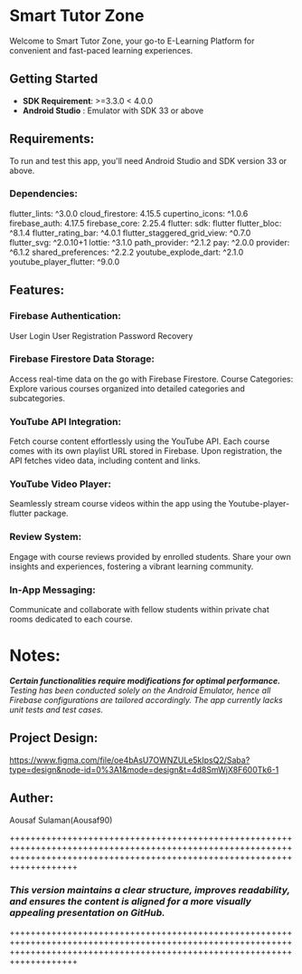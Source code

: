 # Smart Tutor Zone

Welcome to Smart Tutor Zone, your go-to E-Learning Platform for convenient and fast-paced learning experiences.

## Getting Started

- **SDK Requirement**: >=3.3.0 < 4.0.0
- **Android Studio** : Emulator with SDK 33 or above

## Requirements:
To run and test this app, you'll need Android Studio and SDK version 33 or above.

### Dependencies:
  flutter_lints: ^3.0.0
  cloud_firestore: 4.15.5
  cupertino_icons: ^1.0.6
  firebase_auth: 4.17.5
  firebase_core: 2.25.4
  flutter:
    sdk: flutter
  flutter_bloc: ^8.1.4
  flutter_rating_bar: ^4.0.1
  flutter_staggered_grid_view: ^0.7.0
  flutter_svg: ^2.0.10+1
  lottie: ^3.1.0
  path_provider: ^2.1.2
  pay: ^2.0.0
  provider: ^6.1.2
  shared_preferences: ^2.2.2
  youtube_explode_dart: ^2.1.0
  youtube_player_flutter: ^9.0.0

## Features:
### Firebase Authentication:
  User Login
  User Registration
  Password Recovery
### Firebase Firestore Data Storage:
  Access real-time data on the go with Firebase Firestore.
  Course Categories:
  Explore various courses organized into detailed categories and subcategories.
### YouTube API Integration:
  Fetch course content effortlessly using the YouTube API. Each course comes with its own playlist URL stored in Firebase. Upon registration, the API fetches video data, including   content and links.
### YouTube Video Player:
  Seamlessly stream course videos within the app using the Youtube-player-flutter package.
### Review System:
  Engage with course reviews provided by enrolled students. Share your own insights and experiences, fostering a vibrant learning community.
### In-App Messaging:
  Communicate and collaborate with fellow students within private chat rooms dedicated to each course.

# Notes:

**_Certain functionalities require modifications for optimal performance._**
_Testing has been conducted solely on the Android Emulator, hence all Firebase configurations are tailored accordingly.
The app currently lacks unit tests and test cases._

## Project Design:
https://www.figma.com/file/oe4bAsU7OWNZULe5kIpsQ2/Saba?type=design&node-id=0%3A1&mode=design&t=4d8SmWjX8F600Tk6-1

## Auther:
  Aousaf Sulaman(Aousaf90)

+++++++++++++++++++++++++++++++++++++++++++++++++++++++++++++++++++++++++++++++++++++++++++++++++++++++++++++++++++++++++++++++++++++++++++++++++++++++++++++++++++++++++++++++

### **_This version maintains a clear structure, improves readability, and ensures the content is aligned for a more visually appealing presentation on GitHub._**

+++++++++++++++++++++++++++++++++++++++++++++++++++++++++++++++++++++++++++++++++++++++++++++++++++++++++++++++++++++++++++++++++++++++++++++++++++++++++++++++++++++++++++++++
